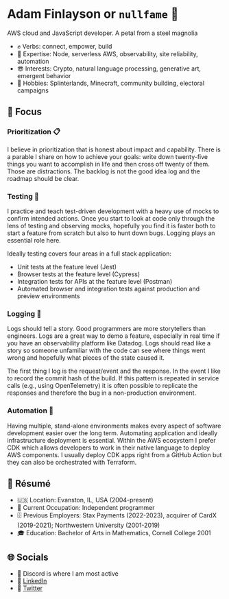 # Adam Finlayson or `nullfame` 🐓

AWS cloud and JavaScript developer. A petal from a steel magnolia

* ✊ Verbs: connect, empower, build
* 🤩 Expertise: Node, serverless AWS, observability, site reliability, automation
* 😎 Interests: Crypto, natural language processing, generative art, emergent behavior
* 🥰 Hobbies: Splinterlands, Minecraft, community building, electoral campaigns

## 🎯 Focus

### Prioritization 📋

I believe in prioritization that is honest about impact and capability. There is a parable I share on how to achieve your goals: write down twenty-five things you want to accomplish in life and then cross off twenty of them. Those are distractions. The backlog is not the good idea log and the roadmap should be clear.

### Testing 🧪

I practice and teach test-driven development with a heavy use of mocks to confirm intended actions. Once you start to look at code only through the lens of testing and observing mocks, hopefully you find it is faster both to start a feature from scratch but also to hunt down bugs. Logging plays an essential role here.

Ideally testing covers four areas in a full stack application:

* Unit tests at the feature level (Jest)
* Browser tests at the feature level (Cypress)
* Integration tests for APIs at the feature level (Postman)
* Automated browser and integration tests against production and preview environments

### Logging 📢

Logs should tell a story. Good programmers are more storytellers than engineers. Logs are a great way to demo a feature, especially in real time if you have an observability platform like Datadog. Logs should read like a story so someone unfamiliar with the code can see where things went wrong and hopefully what pieces of the state caused it.

The first thing I log is the request/event and the response. In the event I like to record the commit hash of the build. If this pattern is repeated in service calls (e.g., using OpenTelemetry) it is often possible to replicate the responses and therefore the bug in a non-production environment.

### Automation 👷

Having multiple, stand-alone environments makes every aspect of software development easier over the long term. Automating application and ideally infrastructure deployment is essential. Within the AWS ecosystem I prefer CDK which allows developers to work in their native language to deploy AWS components. I usually deploy CDK apps right from a GitHub Action but they can also be orchestrated with Terraform.

## 📄 Résumé

* 🇺🇸 Location: Evanston, IL, USA (2004-present)
* 💼 Current Occupation: Independent programmer
* 🗄️ Previous Employers: Stax Payments (2022-2023), acquirer of CardX (2019-2021); Northwestern University (2001-2019)
* 🎓 Education: Bachelor of Arts in Mathematics, Cornell College 2001

## 🌐 Socials

* 👾 Discord is where I am most active
* 🤝 [LinkedIn](https://www.linkedin.com/in/adammarkfinlayson/)
* 🦤 [Twitter](https://twitter.com/nullfame)